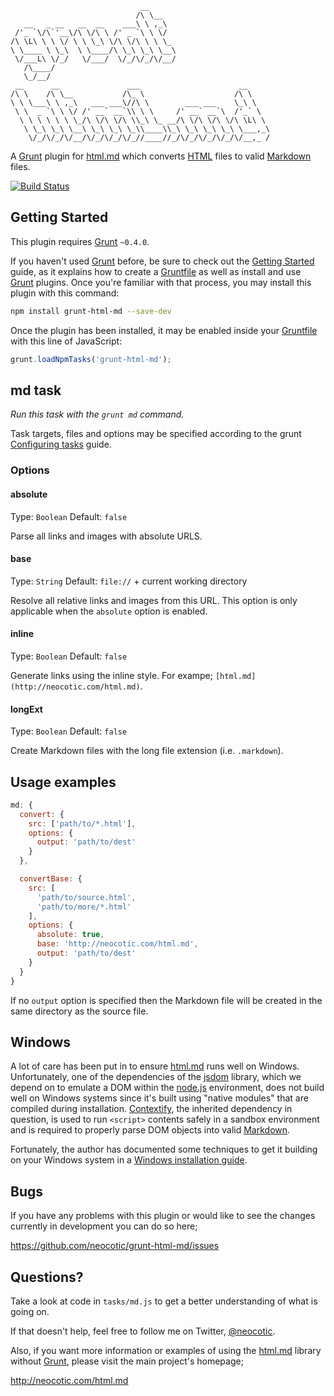                                  __
                                /\ \__
       __   _ __   __  __    ___\ \ ,_\
     /'_ `\/\`'__\/\ \/\ \ /' _ `\ \ \/
    /\ \L\ \ \ \/ \ \ \_\ \/\ \/\ \ \ \_
    \ \____ \ \_\  \ \____/\ \_\ \_\ \__\
     \/___L\ \/_/   \/___/  \/_/\/_/\/__/
       /\____/
       \_/__/
     __      __               ___                      __
    /\ \    /\ \__           /\_ \                    /\ \
    \ \ \___\ \ ,_\   ___ ___\//\ \        ___ ___    \_\ \
     \ \  _ `\ \ \/ /' __` __`\\ \ \     /' __` __`\  /'_` \
      \ \ \ \ \ \ \_/\ \/\ \/\ \\_\ \_ __/\ \/\ \/\ \/\ \L\ \
       \ \_\ \_\ \__\ \_\ \_\ \_\\____\\_\ \_\ \_\ \_\ \___,_\
        \/_/\/_/\/__/\/_/\/_/\/_//____//_/\/_/\/_/\/_/\/__,_ /

A [Grunt][] plugin for [html.md][] which converts [HTML][] files to valid [Markdown][] files.

[![Build Status](https://secure.travis-ci.org/neocotic/grunt-html-md.png)](http://travis-ci.org/neocotic/grunt-html-md)

## Getting Started

This plugin requires [Grunt][] `~0.4.0`.

If you haven't used [Grunt][] before, be sure to check out the [Getting Started][] guide, as it
explains how to create a [Gruntfile][] as well as install and use [Grunt][] plugins. Once you're
familiar with that process, you may install this plugin with this command:

``` bash
npm install grunt-html-md --save-dev
```

Once the plugin has been installed, it may be enabled inside your [Gruntfile][] with this line of
JavaScript:

``` javascript
grunt.loadNpmTasks('grunt-html-md');
```

## md task

*Run this task with the `grunt md` command.*

Task targets, files and options may be specified according to the grunt
[Configuring tasks](http://gruntjs.com/configuring-tasks) guide.

### Options

#### absolute

Type: `Boolean` Default: `false`

Parse all links and images with absolute URLS.

#### base

Type: `String` Default: `file://` + current working directory

Resolve all relative links and images from this URL. This option is only applicable when the
`absolute` option is enabled.

#### inline

Type: `Boolean` Default: `false`

Generate links using the inline style. For exampe; `[html.md](http://neocotic.com/html.md)`.

#### longExt

Type: `Boolean` Default: `false`

Create Markdown files with the long file extension (i.e. `.markdown`).

## Usage examples

``` javascript
md: {
  convert: {
    src: ['path/to/*.html'],
    options: {
      output: 'path/to/dest'
    }
  },

  convertBase: {
    src: [
      'path/to/source.html',
      'path/to/more/*.html'
    ],
    options: {
      absolute: true,
      base: 'http://neocotic.com/html.md',
      output: 'path/to/dest'
    }
  }
}
```

If no `output` option is specified then the Markdown file will be created in the same directory as
the source file.

## Windows

A lot of care has been put in to ensure [html.md][] runs well on Windows. Unfortunately, one of the
dependencies of the [jsdom][] library, which we depend on to emulate a DOM within the [node.js][]
environment, does not build well on Windows systems since it's built using "native modules" that
are compiled during installation. [Contextify][], the inherited dependency in question, is used to
run `<script>` contents safely in a sandbox environment and is required to properly parse DOM
objects into valid [Markdown][].

Fortunately, the author has documented some techniques to get it building on your Windows system in
a [Windows installation guide][].

## Bugs

If you have any problems with this plugin or would like to see the changes currently in development
you can do so here;

https://github.com/neocotic/grunt-html-md/issues

## Questions?

Take a look at code in `tasks/md.js` to get a better understanding of what is going on.

If that doesn't help, feel free to follow me on Twitter, [@neocotic][].

Also, if you want more information or examples of using the [html.md][] library without [Grunt][],
please visit the main project's homepage;

http://neocotic.com/html.md

[@neocotic]: https://twitter.com/neocotic
[contextify]: https://github.com/brianmcd/contextify
[getting started]: http://gruntjs.com/getting-started
[grunt]: http://gruntjs.com
[gruntfile]: http://gruntjs.com/sample-gruntfile
[html]: http://en.wikipedia.org/wiki/HTML
[html.md]: http://neocotic.com/html.md
[jsdom]: https://github.com/tmpvar/jsdom
[markdown]: http://en.wikipedia.org/wiki/Markdown
[node.js]: http://nodejs.org
[windows installation guide]: https://github.com/brianmcd/contextify/wiki/Windows-Installation-Guide
